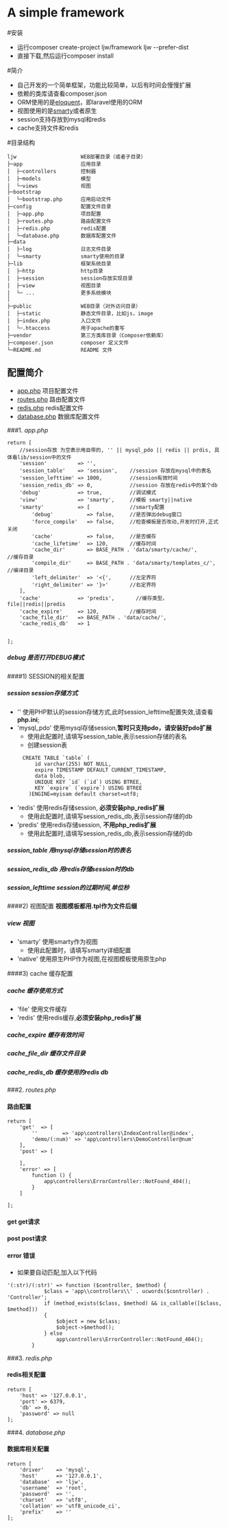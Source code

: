 # A simple framework

#安装

* 运行composer create-project ljw/framework ljw --prefer-dist
* 直接下载,然后运行composer install

#简介
* 自己开发的一个简单框架，功能比较简单，以后有时间会慢慢扩展
* 依赖的类库请查看composer.json
* ORM使用的是[eloquent](https://laravel.com/docs/5.4/eloquent)，即laravel使用的ORM
* 视图使用的是[smarty](http://www.smarty.net/)或者原生
* session支持存放到mysql和redis
* cache支持文件和redis 

#目录结构
~~~
ljw                     WEB部署目录（或者子目录）
├─app                   应用目录
│  ├─controllers        控制器
│  ├─models             模型
│  └─views              视图  
├─bootstrap             
│  └─bootstrap.php      应用启动文件
├─config                配置文件目录
│  ├─app.php            项目配置
│  ├─routes.php         路由配置文件
│  ├─redis.php          redis配置
│  └─database.php       数据库配置文件
├─data
│  ├─log                日志文件目录
│  └─smarty             smarty使用的目录
├─lib                   框架系统目录
│  ├─http               http目录
│  ├─session            session存放实现目录
│  ├─view               视图目录
│  └─ ...               更多系统模块
│
├─public                WEB目录（对外访问目录）
│  ├─static             静态文件目录，比如js，image
│  ├─index.php          入口文件
│  └─.htaccess          用于apache的重写
├─vendor                第三方类库目录（Composer依赖库）
├─composer.json         composer 定义文件
└─README.md             README 文件
~~~
## 配置简介

* [app.php](#1-appphp)           项目配置文件
* [routes.php](#2-routesphp)       路由配置文件
* [redis.php](#3-redisphp)          redis配置文件
* [database.php](#4-databasephp)       数据库配置文件

###1. <i id="1-appphp">app.php</i> 
~~~
return [
    //session存放 为空表示用自带的, '' || mysql_pdo || redis || prdis, 具体看lib/session中的文件
    'session'          => '',
    'session_table'    => 'session',    //session 存放在mysql中的表名
    'session_lefttime' => 1000,         //session有效时间
    'session_redis_db' => 0,            //session 存放在redis中的某个db
    'debug'            => true,         //调试模式
    'view'             => 'smarty',     //模板 smarty||native
    'smarty'           => [             //smarty配置
        'debug'           => false,     //是否弹出debug窗口
        'force_compile'   => false,     //检查模板是否改动,开发时打开,正式 关闭
        'cache'           => false,     //是否缓存
        'cache_lifetime'  => 120,       //缓存时间
        'cache_dir'       => BASE_PATH . 'data/smarty/cache/',          //缓存目录
        'compile_dir'     => BASE_PATH . 'data/smarty/templates_c/',    //编译目录
        'left_delimiter'  => '<{',      //左定界符
        'right_delimiter' => '}>'       //右定界符
    ],
    'cache'            => 'predis',       //缓存类型，file||redis||predis
    'cache_expire'     => 120,          //缓存时间
    'cache_file_dir'   => BASE_PATH . 'data/cache/',
    'cache_redis_db'   => 1


];
~~~
##### debug   是否打开DEBUG模式

####1) SESSION的相关配置
##### session session存储方式
* ''             使用PHP默认的session存储方式,此时session_lefttime配置失效,请查看**php.ini**;
* 'mysql_pdo'    使用mysql存储session,**暂时只支持pdo，请安装好pdo扩展**
    * 使用此配置时,请填写session_table,表示session存储的表名
    * 创建session表
~~~
     CREATE TABLE `table` (
         id varchar(255) NOT NULL,
         expire TIMESTAMP DEFAULT CURRENT_TIMESTAMP,
         data blob,
         UNIQUE KEY `id` (`id`) USING BTREE,
         KEY `expire` (`expire`) USING BTREE
       )ENGINE=myisam default charset=utf8;
~~~
* 'redis'        使用redis存储session, **必须安装php_redis扩展**
    * 使用此配置时,请填写session_redis_db,表示session存储的db   
* 'predis'       使用redis存储session, **不用php_redis扩展**
    * 使用此配置时,请填写session_redis_db,表示session存储的db
    
##### session_table 用mysql存储session时的表名
##### session_redis_db 用redis存储session时的db
##### session_lefttime session的过期时间,单位秒

####2) 视图配置
**视图模板都用.tpl作为文件后缀**
##### view 视图
* 'smarty'  使用smarty作为视图
    * 使用此配置时，请填写smarty详细配置
* 'native'  使用原生PHP作为视图,在视图模板使用原生php

####3) cache   缓存配置
##### cache  缓存使用方式
* 'file'    使用文件缓存
* 'redis'   使用redis缓存,**必须安装php_redis扩展**

##### cache_expire   缓存有效时间
##### cache_file_dir 缓存文件目录
##### cache_redis_db 缓存使用的redis db
###2. <i id="2-routesphp">routes.php</i> 
#### 路由配置
~~~
return [
    'get'  => [
        ''        => 'app\controllers\IndexController@index',
        'demo/(:num)' => 'app\controllers\DemoController@num'
    ],
    'post' => [

    ],
    'error' => [
        function () {
            app\controllers\ErrorController::NotFound_404();
        }
    ]

];
~~~
#### get    get请求
#### post   post请求
#### error  错误

* 如果要自动匹配,加入以下代码
~~~
'(:str)/(:str)' => function ($controller, $method) {
            $class = 'app\\controllers\\' . ucwords($controller) . 'Controller';
            if (method_exists($class, $method) && is_callable([$class, $method]))
            {
                $object = new $class;
                $object->$method();
            } else
                app\controllers\ErrorController::NotFound_404();
        }
~~~

###3.    <i id="3-redisphp">redis.php</i>
####    redis相关配置
~~~
return [
    'host' => '127.0.0.1',
    'port' => 6379,
    'db' => 0,
    'password' => null
];
~~~
###4.    <i id="4-databasephp">database.php</i>
####    数据库相关配置

~~~
return [
    'driver'    => 'mysql',
    'host'      => '127.0.0.1',
    'database'  => 'ljw',
    'username'  => 'root',
    'password'  => '',
    'charset'   => 'utf8',
    'collation' => 'utf8_unicode_ci',
    'prefix'    => ''
];
~~~


